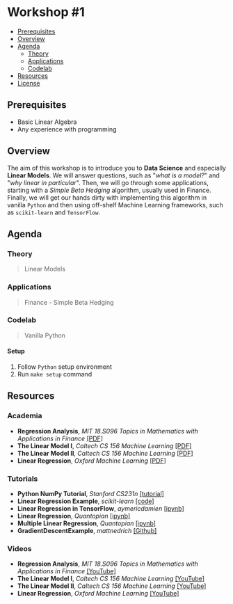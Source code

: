 # Workshop #1

- [Prerequisites](#prerequisites)
- [Overview](#overview)
- [Agenda](#agenda)
    - [Theory](#theory)
    - [Applications](#applications)
    - [Codelab](#codelab)
- [Resources](#resources)
- [License](#license)

## Prerequisites

* Basic Linear Algebra
* Any experience with programming 

## Overview

The aim of this workshop is to introduce you to **Data Science** and especially **Linear Models**.
We will answer questions, such as "_what is a model?_" and "_why linear in particular_".
Then, we will go through some applications, starting with a _Simple Beta Hedging_ algorithm, usually used in Finance. 
Finally, we will get our hands dirty with implementing this algorithm in vanilla `Python` and then using off-shelf Machine Learning frameworks, such as `scikit-learn` and `TensorFlow`.

## Agenda

### Theory

> Linear Models

### Applications

> Finance - Simple Beta Hedging

### Codelab

> Vanilla Python

#### Setup

1. Follow `Python` setup environment
2. Run `make setup` command

## Resources

### Academia

* **Regression Analysis**, _MIT 18.S096 Topics in Mathematics with Applications in Finance_ [[PDF]](https://ocw.mit.edu/courses/mathematics/18-s096-topics-in-mathematics-with-applications-in-finance-fall-2013/lecture-notes/MIT18_S096F13_lecnote6.pdf)
* **The Linear Model I**, _Caltech CS 156 Machine Learning_ [[PDF]](http://work.caltech.edu/slides/slides03.pdf)
* **The Linear Model II**, _Caltech CS 156 Machine Learning_ [[PDF]](http://work.caltech.edu/slides/slides09.pdf)
* **Linear Regression**, _Oxford Machine Learning_ [[PDF]](https://www.cs.ox.ac.uk/people/nando.defreitas/machinelearning/lecture2.pdf)

### Tutorials

* **Python NumPy Tutorial**, _Stanford CS231n_ [[tutorial]](http://cs231n.github.io/python-numpy-tutorial/)
* **Linear Regression Example**, _scikit-learn_ [[code]](http://scikit-learn.org/stable/auto_examples/linear_model/plot_ols.html#)
* **Linear Regression in TensorFlow**, _aymericdamien_ [[ipynb]](http://nbviewer.jupyter.org/github/donnemartin/data-science-ipython-notebooks/blob/master/deep-learning/tensor-flow-examples/notebooks/2_basic_classifiers/linear_regression.ipynb)
* **Linear Regression**, _Quantopian_ [[ipynb]](https://nbviewer.jupyter.org/github/quantopian/research_public/blob/master/notebooks/lectures/Linear_Regression/notebook.ipynb)
* **Multiple Linear Regression**, _Quantopian_ [[ipynb]](https://nbviewer.jupyter.org/github/quantopian/research_public/blob/master/notebooks/lectures/Multiple_Linear_Regression/notebook.ipynb)
* **GradientDescentExample**, _mattnedrich_ [[Github]](https://github.com/mattnedrich/GradientDescentExample)

### Videos

* **Regression Analysis**, _MIT 18.S096 Topics in Mathematics with Applications in Finance_ [[YouTube]](https://www.youtube.com/watch?v=l1kLCrxL9Hk&list=PLUl4u3cNGP63ctJIEC1UnZ0btsphnnoHR&index=5)
* **The Linear Model I**, _Caltech CS 156 Machine Learning_ [[YouTube]](https://www.youtube.com/watch?v=FIbVs5GbBlQ&hd=1)
* **The Linear Model II**, _Caltech CS 156 Machine Learning_ [[YouTube]](https://www.youtube.com/watch?v=qSTHZvN8hzs&hd=1)
* **Linear Regression**, _Oxford Machine Learning_ [[YouTube]](https://www.youtube.com/watch?v=DHspIG64CVM)